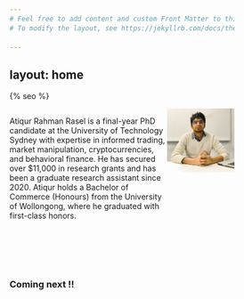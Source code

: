 ```yaml
---
# Feel free to add content and custom Front Matter to this file.
# To modify the layout, see https://jekyllrb.com/docs/themes/#overriding-theme-defaults

---
```

layout: home
---
{% seo %}


<style type="text/css" media="screen">
* {
  box-sizing: border-box;
}

.row {
  display: flex;
}

.left {
  flex: 70%;
}

.right {
  flex: 30%;
}

</style>

<div class="row">
<div class="left">

Atiqur Rahman Rasel is a final-year PhD candidate at the University of Technology Sydney with expertise in informed trading, market manipulation, cryptocurrencies, and behavioral finance. He has secured over $11,000 in research grants and has been a graduate research assistant since 2020. Atiqur holds a Bachelor of Commerce (Honours) from the University of Wollongong, where he graduated with first-class honors.
<br/>

<!-- <a href="cv.pdf">CV</a> -->

<br/>
<br/>
<br/>
<br/>

</div>


<div class="right">
<img src="profile pic 2.jpg" width="200" style="float:right">
</div>
</div>

<h3> Coming next !! </h3>
